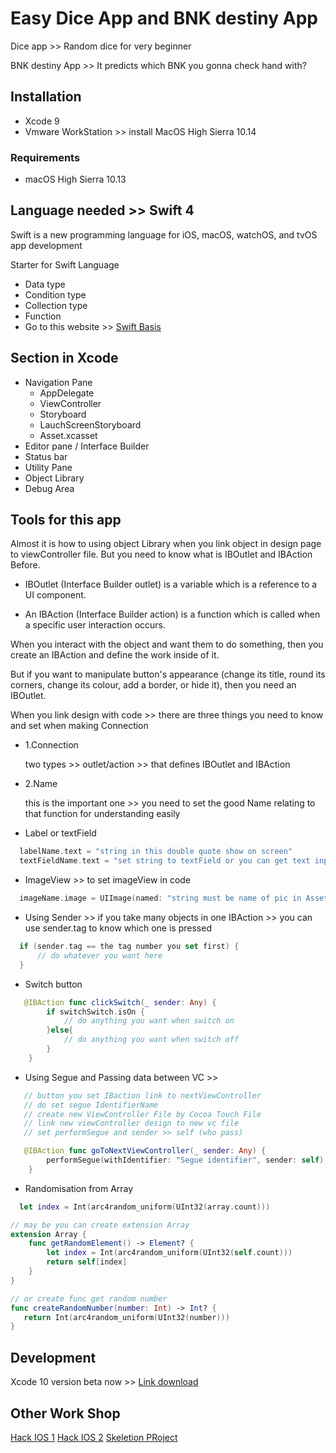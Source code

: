 # Easy Dice App and BNK destiny App

Dice app >> Random dice for very beginner 

BNK destiny App >> It predicts which BNK you gonna check hand with?

## Installation
* Xcode 9 
* Vmware WorkStation >> install MacOS High Sierra 10.14

### Requirements
* macOS 
High Sierra 10.13

## Language needed >> Swift 4
Swift is a new programming language for
iOS, macOS, watchOS, and tvOS app development

Starter for Swift Language
* Data type 
* Condition type
* Collection type 
* Function 
* Go to this website >> [Swift Basis](http://blog.teamtreehouse.com/an-absolute-beginners-guide-to-swift) 

## Section in Xcode
   * Navigation Pane
     * AppDelegate
     * ViewController
     * Storyboard
     * LauchScreenStoryboard
     * Asset.xcasset
  * Editor pane / Interface Builder
  * Status bar
  * Utility Pane
  * Object Library
  * Debug Area

## Tools for this app
Almost it is how to using object Library when you link object in design page to viewController file. But you need to know what is IBOutlet and IBAction Before.
* IBOutlet (Interface Builder outlet) is a variable which is a reference to a UI component.

* An IBAction (Interface Builder action) is a function which is called when a specific user interaction occurs.

When you interact with the object and want them to do something, then you create an IBAction and define the work inside of it.

But if you want to manipulate button's appearance (change its title, round its corners, change its colour, add a border, or hide it), then you need an IBOutlet.

When you link design with code >> there are three things you need to know and set when making Connection

- 1.Connection

  two types >> outlet/action >> that defines IBOutlet and IBAction

- 2.Name
 
  this is the important one >> you need to set the good Name relating to that function for understanding easily


* Label or textField
```Swift
  labelName.text = "string in this double quote show on screen"
  textFieldName.text = "set string to textField or you can get text input by this too"
```
         
* ImageView >> to set imageView in code
```Swift
  imageName.image = UIImage(named: "string must be name of pic in Asset.xcassets folder")
```

* Using Sender >> if you take many objects in one IBAction >> you can use sender.tag to know which one is pressed
```Swift
  if (sender.tag == the tag number you set first) {
      // do whatever you want here
  }
```
* Switch button
```Swift
   @IBAction func clickSwitch(_ sender: Any) {
        if switchSwitch.isOn {
            // do anything you want when switch on
        }else{
            // do anything you want when switch off
        }
    }
```

* Using Segue and Passing data between VC >> 
```Swift
   // button you set IBaction link to nextViewController
   // do set segue IdentifierName
   // create new ViewController File by Cocoa Touch File
   // link new viewController design to new vc file
   // set performSegue and sender >> self (who pass)

   @IBAction func goToNextViewController(_ sender: Any) {
        performSegue(withIdentifier: "Segue identifier", sender: self)
    }
```
* Randomisation from Array
```Swift
  let index = Int(arc4random_uniform(UInt32(array.count)))

// may be you can create extension Array
extension Array {
    func getRandomElement() -> Element? {
        let index = Int(arc4random_uniform(UInt32(self.count)))
        return self[index]
    }
}

// or create func get random number
func createRandomNumber(number: Int) -> Int? {
   return Int(arc4random_uniform(UInt32(number)))    
}

```


## Development
Xcode 10 version beta now >> [Link download](https://developer.apple.com/xcode/) 

## Other Work Shop
[Hack IOS 1](https://github.com/sunboyy/thinc-5th-hack-ios-tutorial-1)
[Hack IOS 2](https://github.com/sunboyy/thinc-5th-hack-ios-tutorial-2)
[Skeletion PRoject](https://github.com/beesk135/Skeleton-Project)
